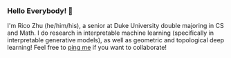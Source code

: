 ### Hello Everybody! 👋

I'm Rico Zhu (he/him/his), a senior at Duke University double majoring in CS and Math. I do research in interpretable machine learning (specifically in interpretable generative models), as well as geometric and topological deep learning! Feel free to [ping me](mailto:rico.zhu@duke.edu "my email") if you want to collaborate!
<!--
**ricohasgithub/ricohasgithub** is a ✨ _special_ ✨ repository because its `README.md` (this file) appears on your GitHub profile.

Here are some ideas to get you started:

- 🔭 I’m currently working on ...
- 🌱 I’m currently learning ...
- 👯 I’m looking to collaborate on ...
- 🤔 I’m looking for help with ...
- 💬 Ask me about ...
- 📫 How to reach me: ...
- 😄 Pronouns: ...
- ⚡ Fun fact: ...
-->
